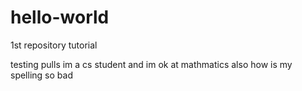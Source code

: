 # hello-world
1st repository tutorial

testing pulls im a cs student and im ok at mathmatics 
also how is my spelling so bad 
